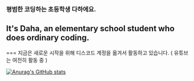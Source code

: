 ### 평범한 코딩하는 초등학생 다하에요.
## It's Daha, an elementary school student who does ordinary coding.
===
지금은 새로운 시작을 위해 디스코드 계정을 옮겨서 활동하고 있습니다. ( 유튜브는 여전히 활동 중 )

<!--
**Daha0120/Daha0120** is a ✨ _special_ ✨ repository because its `README.md` (this file) appears on your GitHub profile.

Here are some ideas to get you started:

- 🔭 I’m currently working on ...
- 🌱 I’m currently learning ...
- 👯 I’m looking to collaborate on ...
- 🤔 I’m looking for help with ...
- 💬 Ask me about ...
- 📫 How to reach me: ...
- 😄 Pronouns: ...
- ⚡ Fun fact: ...
-->

[![Anurag's GitHub stats](https://github-readme-stats.vercel.app/api?username=Daha0120)](https://github.com/anuraghazra/github-readme-stats)

